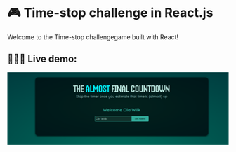 # 🎮 Time-stop challenge in React.js

Welcome to the Time-stop challengegame built with React!

## 🙋🏼‍♀️ Live demo:

[![Live demo](./public/screenshot.png)](https://ollawilk.github.io/stop-the-timer/)

